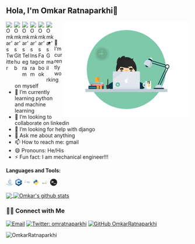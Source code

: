 ## Hola, I'm Omkar Ratnaparkhi👋


<img src="https://github.com/OmkarRatnaparkhi/OmkarRatnaparkhi/blob/main/Gif1.gif" width="350" align='right'>

<a href="https://twitter.com/omratnaparkhi">
  <img align="left" alt="Omkar's Twitter" width="22px" src="https://cdn.jsdelivr.net/npm/simple-icons@v3/icons/twitter.svg" />
</a>
<a href="https://github.com/OmkarRatnaparkhi">
  <img align="left" alt="Omkar's Github" width="22px" src="https://cdn.jsdelivr.net/npm/simple-icons@v3/icons/github.svg" />
</a>
<a href="https://t.me/OmkarRatnaparkhi28">
  <img align="left" alt="Omkar's Telegram" width="22px" src="https://cdn.jsdelivr.net/npm/simple-icons@v3/icons/telegram.svg" />
</a>
<a href="https://www.instagram.com/omkarratnaparkhi/">
  <img align="left" alt="Omkar's Instagram" width="22px" src="https://cdn.jsdelivr.net/npm/simple-icons@v3/icons/instagram.svg" />
</a>
<a href="https://www.facebook.com/omkar.ratnaparkhi1/">
  <img align="left" alt="Omkar's Facebook" width="22px" src="https://cdn.jsdelivr.net/npm/simple-icons@v3/icons/facebook.svg" />
</a>
<a href="mailto:omratnaparkhi@gmail.com">
  <img align="left" alt="Omkar's Gmail" width="22px" src="https://cdn.jsdelivr.net/npm/simple-icons@v3/icons/gmail.svg" />
</a>

<br/>
<br/>

- 🔭 I’m currently working on myself
- 🌱 I’m currently learning python and machine learning
- 👯 I’m looking to collaborate on linkedin
- 🤔 I’m looking for help with django
- 💬 Ask me about anything
- 📫 How to reach me: gmail
- 😄 Pronouns: He/His
- ⚡ Fun fact: I am mechanical engineer!!!

**Languages and Tools:**  

<code><img height="20" src="https://raw.githubusercontent.com/github/explore/80688e429a7d4ef2fca1e82350fe8e3517d3494d/topics/c/c.png"></code>
<code><img height="20" src="https://raw.githubusercontent.com/github/explore/80688e429a7d4ef2fca1e82350fe8e3517d3494d/topics/cpp/cpp.png"></code>
<code><img height="20" src="https://raw.githubusercontent.com/github/explore/80688e429a7d4ef2fca1e82350fe8e3517d3494d/topics/java/java.png"></code>
<code><img height="20" src="https://raw.githubusercontent.com/github/explore/80688e429a7d4ef2fca1e82350fe8e3517d3494d/topics/python/python.png"></code>
<code><img height="20" src="https://raw.githubusercontent.com/github/explore/80688e429a7d4ef2fca1e82350fe8e3517d3494d/topics/mysql/mysql.png"></code>
<code><img height="20" src="https://raw.githubusercontent.com/github/explore/80688e429a7d4ef2fca1e82350fe8e3517d3494d/topics/terminal/terminal.png"></code> 

<a href="https://github.com/OmkarRatnaparkhi">
  <img align="center" src="https://github-readme-stats.vercel.app/api/top-langs/?username=OmkarRatnaparkhi&theme=light&hide_langs_below=1" />
</a>
<a href="https://github.com/OmkarRatnaparkhi">
 <img align="center" src="https://github-readme-stats.vercel.app/api?username=OmkarRatnaparkhi&show_icons=true&theme=light&line_height=27" alt="Omkar's github stats"/>
</a>

<h3> 🤝🏻 Connect with Me </h3>

<a href="mailto:omratnaparkhi@gmail.com"><img alt="Email" src="https://img.shields.io/badge/Email-omratnaparkhi@gmail.com-blue?style=social&logo=gmail"></a>
[![Twitter: omratnaparkhi](https://img.shields.io/twitter/follow/omratnaparkhi?style=social)](https://twitter.com/omratnaparkhi)
[![GitHub OmkarRatnaparkhi](https://img.shields.io/github/followers/OmkarRatnaparkhi?label=follow&style=social)](https://github.com/OmkarRatnaparkhi)

<p align="left"> <img src="https://komarev.com/ghpvc/?username=OmkarRatnaparkhi&label=Views&color=blue&style=plastic" alt="OmkarRatnaparkhi" /> </p>




